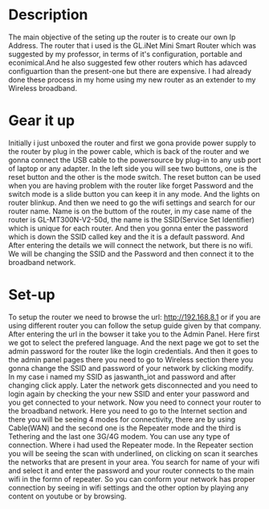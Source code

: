 # Description

The main objective of the seting up the router is to create our own Ip Address. 
The router that i used is the GL.iNet Mini Smart Router which was suggested by my professor, in terms of it's configuration, portable and econimical.And he also suggested few other routers which has adavced configuartion than the present-one but there are expensive.
I had already done these process in my home using my new router as an extender to my Wireless broadband.

# Gear it up

Initially i just unboxed the router and first we gona provide power supply to the router by plug in the power cable, which is back of the router and we gonna connect the USB cable to the powersource by plug-in to any usb port of laptop or any adapter. In the left side you will see two buttons, one is the reset button and the other is the mode switch. The reset button can be used when you are having problem with the router like forget Password and the switch mode is a slide button you can keep it in any mode. And the lights on router blinkup. And then we need to go the wifi settings and search for our router name. Name is on the buttom of the router, in my case name of the router is GL-MT300N-V2-50d, the name is the SSID(Service Set Identifier) which is unique for each router. And then you gonna enter the password which is down the SSID called key and the it is a default password. And After entering the details we will connect the network, but there is no wifi. We will be changing the SSID and the Password and then connect it to the broadband network.

# Set-up

To setup the router we need to browse the url: http://192.168.8.1 or if you are using different router you can follow the setup guide given by that company. After entering the url in the bowser it take you to the Admin Panel. Here first we got to select the prefered language. And the next page we got to set the admin password for the router like the login credentials. And then it goes to the admin panel pages there you need to go to Wireless section there you gonna change the SSID and password of your network by clicking modify. In my case i named my SSID as jaswanth_iot and password and after changing click apply. Later the network gets disconnected and you need to login again by checking the your new SSID and enter your password and you get connected to your network. Now you need to connect your router to the broadband network.
Here you need to go to the Internet section and there you will be seeing 4 modes for connectivity, there are by using Cable(WAN) and the second one is the Repeater mode and the third is Tethering and the last one 3G/4G modem. You can use any type of connection. Where i had used the Repeater mode.
In the Repeater section you will be seeing the scan with underlined, on clicking on scan it searches the networks that are present in your area. You search for name of your wifi and select it and enter the password and your router connects to the main wifi in the formn of repeater. So you can conform your network has proper connection by seeing in wifi settings and the other option by playing any content on youtube or by browsing.
